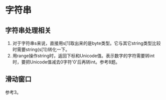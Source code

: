 # 字符串

## 字符串处理相关

1. 对于字符串s来说，直接用s[1]取出来的是byte类型。它与其它string类型比较时需要string(s[1])转化一下。
2. 用range操作string时，返回下标和Unicode值。表示数字的字符需要转int时，要把Unicode值减去0字符'0'后再转int。参考8题。

## 滑动窗口

参考3。